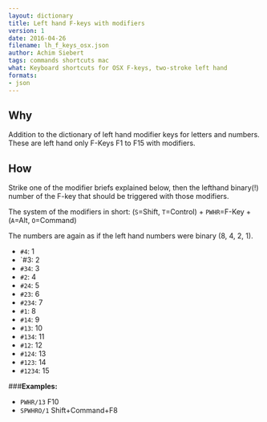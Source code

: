 ```yaml
---
layout: dictionary
title: Left hand F-keys with modifiers 
version: 1
date: 2016-04-26
filename: lh_f_keys_osx.json
author: Achim Siebert
tags: commands shortcuts mac
what: Keyboard shortcuts for OSX F-keys, two-stroke left hand
formats:
- json
---
```


## Why
Addition to the dictionary of left hand modifier keys for letters and numbers. These are left hand only F-Keys F1 to F15 with modifiers.
## How
Strike one of the modifier briefs explained below, then the lefthand binary(!) number of the F-key that should be triggered with those modifiers.

The system of the modifiers in short:
(`S`=Shift, `T`=Control) + `PWHR`=F-Key + (`A`=Alt, `O`=Command)

The numbers are again as if the left hand numbers were binary (8, 4, 2, 1).
- `#4`: 1
- `#3: 2
- `#34`: 3
- `#2`: 4
- `#24`: 5
- `#23`: 6
- `#234`: 7
- `#1`: 8
- `#14`: 9
- `#13`: 10
- `#134`: 11
- `#12`: 12
- `#124`: 13
- `#123`: 14
- `#1234`: 15

###**Examples:**
- `PWHR/13` F10
- `SPWHRO/1` Shift+Command+F8
